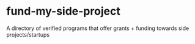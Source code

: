 # fund-my-side-project
A directory of verified programs that offer grants + funding towards side projects/startups

